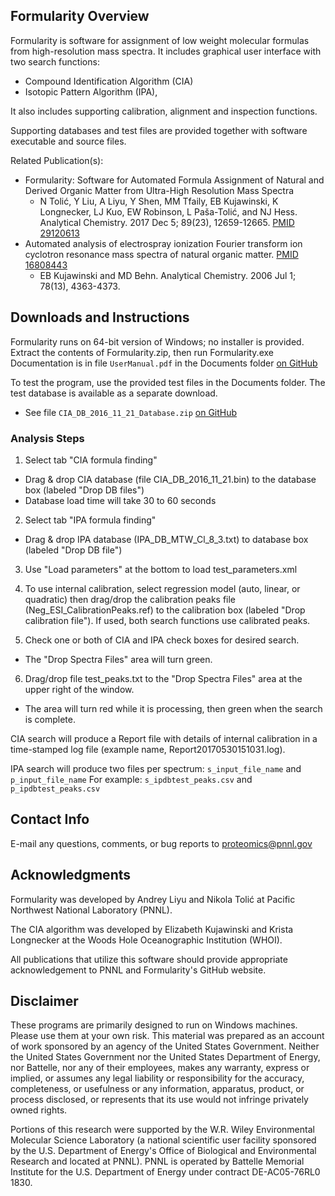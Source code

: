 ﻿## Formularity Overview

Formularity is software for assignment of low weight molecular formulas from high-resolution mass spectra. 
It includes graphical user interface with two search functions: 
* Compound Identification Algorithm (CIA)
* Isotopic Pattern Algorithm (IPA),

It also includes supporting calibration, alignment and inspection functions. 

Supporting databases and test files are provided together with software executable and source files. 

Related Publication(s): 
* Formularity: Software for Automated Formula Assignment of Natural and Derived Organic Matter from Ultra-High Resolution Mass Spectra
  * N Tolić, Y Liu, A Liyu, Y Shen, MM Tfaily, EB Kujawinski, K Longnecker, LJ Kuo, EW Robinson, L Paša-Tolić, and NJ Hess. Analytical Chemistry. 2017 Dec 5; 89(23), 12659-12665. [PMID 29120613](https://pubmed.ncbi.nlm.nih.gov/29120613/)
* Automated analysis of electrospray ionization Fourier transform ion cyclotron resonance mass spectra of natural organic matter. [PMID 16808443](https://pubmed.ncbi.nlm.nih.gov/16808443/)
  * EB Kujawinski and MD Behn. Analytical Chemistry. 2006 Jul 1; 78(13), 4363-4373.

## Downloads and Instructions

Formularity runs on 64-bit version of Windows; no installer is provided.
Extract the contents of Formularity.zip, then run Formularity.exe
Documentation is in file `UserManual.pdf` in the Documents folder [on GitHub](https://github.com/PNNL-Comp-Mass-Spec/Formularity/tree/master/Documents)

To test the program, use the provided test files in the Documents folder.
The test database is available as a separate download.
* See file `CIA_DB_2016_11_21_Database.zip` [on GitHub](https://github.com/PNNL-Comp-Mass-Spec/Formularity/releases)

### Analysis Steps

1) Select tab "CIA formula finding"
* Drag & drop CIA database (file CIA_DB_2016_11_21.bin) to the database box (labeled "Drop DB files")
* Database load time will take 30 to 60 seconds

2) Select tab "IPA formula finding"
* Drag & drop IPA database (IPA_DB_MTW_Cl_8_3.txt) to database box (labeled "Drop DB file")

3) Use "Load parameters" at the bottom to load test_parameters.xml

4) To use internal calibration, select regression model (auto, linear, or quadratic) then 
   drag/drop the calibration peaks file (Neg_ESI_CalibrationPeaks.ref) to the 
   calibration box (labeled "Drop calibration file"). If used, both search functions use calibrated peaks.

5) Check one or both of CIA and IPA check boxes for desired search. 
* The "Drop Spectra Files" area will turn green. 

6) Drag/drop file test_peaks.txt to the "Drop Spectra Files" area at the upper right of the window.
* The area will turn red while it is processing, then green when the search is complete.

CIA search will produce a Report file with details of internal calibration 
in a time-stamped log file (example name, Report20170530151031.log).

IPA search will produce two files per spectrum: `s_input_file_name` and `p_input_file_name`
For example: `s_ipdbtest_peaks.csv` and `p_ipdbtest_peaks.csv`

## Contact Info

E-mail any questions, comments, or bug reports to proteomics@pnnl.gov

## Acknowledgments

Formularity was developed by Andrey Liyu and Nikola Tolić at 
Pacific Northwest National Laboratory (PNNL).

The CIA algorithm was developed by Elizabeth Kujawinski and Krista Longnecker 
at the Woods Hole Oceanographic Institution (WHOI).

All publications that utilize this software should provide appropriate acknowledgement to PNNL and Formularity's GitHub website.

## Disclaimer

These programs are primarily designed to run on Windows machines. Please use them at your own risk. 
This material was prepared as an account of work sponsored by an agency of the United States Government. 
Neither the United States Government nor the United States Department of Energy, nor Battelle, 
nor any of their employees, makes any warranty, express or implied, or assumes any legal liability 
or responsibility for the accuracy, completeness, or usefulness or any information, apparatus, product, 
or process disclosed, or represents that its use would not infringe privately owned rights.

Portions of this research were supported by the W.R. Wiley Environmental Molecular Science Laboratory 
(a national scientific user facility sponsored by the U.S. Department of Energy's Office of Biological 
and Environmental Research and located at PNNL). PNNL is operated by Battelle Memorial Institute for the 
U.S. Department of Energy under contract DE-AC05-76RL0 1830.
